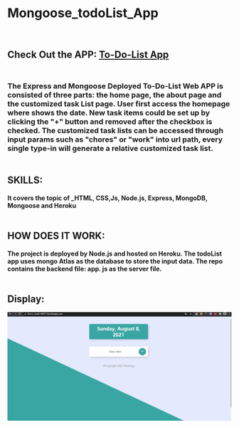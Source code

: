 # Mongoose_todoList_App</br></br>

## Check Out the APP: [To-Do-List App](https://fierce-castle-96071.herokuapp.com/work)<br/><br/>

### The Express and Mongoose Deployed To-Do-List Web APP is consisted of three parts: the home page, the about page and the customized task List page. User first access the homepage where shows the date. New task items could be set up by clicking the "+" button and removed after the checkbox is checked.  The customized task lists can be accessed through input params such as "chores" or "work" into url path, every single type-in will generate a relative customized task list.</br></br>

## SKILLS:
#### It covers the topic of **_HTML, CSS,Js, Node.js, Express, MongoDB, Mongoose and Heroku**<br/><br/>


## HOW DOES IT WORK:
#### The project is deployed by Node.js and hosted on Heroku. The todoList app uses mongo Atlas as the database to store the input data.   The repo contains the backend file: app. js as the server file. <br/><br/> 

## Display:<br/>

![Farmers Market Finder Demo](gif/todoList.gif)



